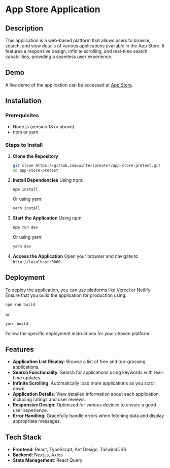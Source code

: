 # App Store Application

## Description

This application is a web-based platform that allows users to browse, search, and view details of various applications available in the App Store. It features a responsive design, infinite scrolling, and real-time search capabilities, providing a seamless user experience.

## Demo

A live demo of the application can be accessed at [App Store](https://app-store-pretest.vercel.app/).

## Installation

### Prerequisites

- Node.js (version 18 or above)
- npm or yarn

### Steps to Install

1. **Clone the Repository**

   ```bash
   git clone https://github.com/wintersprouter/app-store-pretest.git
   cd app-store-pretest
   ```

2. **Install Dependencies**
   Using npm:

   ```bash
   npm install
   ```

   Or using yarn:

   ```bash
   yarn install
   ```

3. **Start the Application**
   Using npm:

   ```bash
   npm run dev
   ```

   Or using yarn:

   ```bash
   yarn dev
   ```

4. **Access the Application**
   Open your browser and navigate to `http://localhost:3000`.

## Deployment

To deploy the application, you can use platforms like Vercel or Netlify. Ensure that you build the application for production using:

```bash
npm run build
```

or

```bash
yarn build
```

Follow the specific deployment instructions for your chosen platform.

## Features

- **Application List Display**: Browse a list of free and top-grossing applications.
- **Search Functionality**: Search for applications using keywords with real-time updates.
- **Infinite Scrolling**: Automatically load more applications as you scroll down.
- **Application Details**: View detailed information about each application, including ratings and user reviews.
- **Responsive Design**: Optimized for various devices to ensure a good user experience.
- **Error Handling**: Gracefully handle errors when fetching data and display appropriate messages.

## Tech Stack

- **Frontend**: React, TypeScript, Ant Design, TailwindCSS
- **Backend**: Next.js, Axios
- **State Management**: React Query
